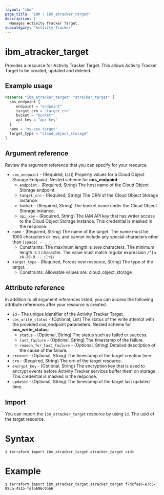 ```yaml
---
layout: "ibm"
page_title: "IBM : ibm_atracker_target"
description: |-
  Manages Activity Tracker Target.
subcategory: "Activity Tracker"
---
```


# ibm_atracker_target

Provides a resource for Activity Tracker Target. This allows Activity Tracker Target to be created, updated and deleted.

## Example usage

```terraform
resource "ibm_atracker_target" "atracker_target" {
  cos_endpoint { 
     endpoint = "endpoint" 
     target_crn = "target_crn" 
     bucket = "bucket" 
     api_key = "api_key" 
  }
  name = "my-cos-target"
  target_type = "cloud_object_storage"
}
```

## Argument reference

Review the argument reference that you can specify for your resource.

* `cos_endpoint` - (Required, List) Property values for a Cloud Object Storage Endpoint.
Nested scheme for **cos_endpoint**:
	* `endpoint` - (Required, String) The host name of the Cloud Object Storage endpoint.
	* `target_crn` - (Required, String) The CRN of the Cloud Object Storage instance.
	* `bucket` - (Required, String) The bucket name under the Cloud Object Storage instance.
	* `api_key` - (Required, String) The IAM API key that has writer access to the Cloud Object Storage instance. This credential is masked in the response.
* `name` - (Required, String) The name of the target. The name must be 1000 characters or less, and cannot include any special characters other than `(space) - . _ :`.
  * Constraints: The maximum length is `1000` characters. The minimum length is `1` character. The value must match regular expression `/^[a-zA-Z0-9 -._:]+$/`
* `target_type` - (Required, Forces new resource, String) The type of the target.
  * Constraints: Allowable values are: cloud_object_storage

## Attribute reference

In addition to all argument references listed, you can access the following attribute references after your resource is created.

* `id` - The unique identifier of the Activity Tracker Target.
* `cos_write_status` - (Optional, List) The status of the write attempt with the provided cos_endpoint parameters.
Nested scheme for **cos_write_status**:
	* `status` - (Optional, String) The status such as failed or success.
	* `last_failure` - (Optional, String) The timestamp of the failure.
	* `reason_for_last_failure` - (Optional, String) Detailed description of the cause of the failure.
* `created` - (Optional, String) The timestamp of the target creation time.
* `crn` - (Required, String) The crn of the target resource.
* `encrypt_key` - (Optional, String) The encryption key that is used to encrypt events before Activity Tracker services buffer them on storage. This credential is masked in the response.
* `updated` - (Optional, String) The timestamp of the target last updated time.

## Import

You can import the `ibm_atracker_target` resource by using `id`. The uuid of the target resource.

# Syntax
```
$ terraform import ibm_atracker_target.atracker_target <id>
```

# Example
```
$ terraform import ibm_atracker_target.atracker_target f7dcfae6-e7c5-08ca-451b-fdfa696c9bb6
```
